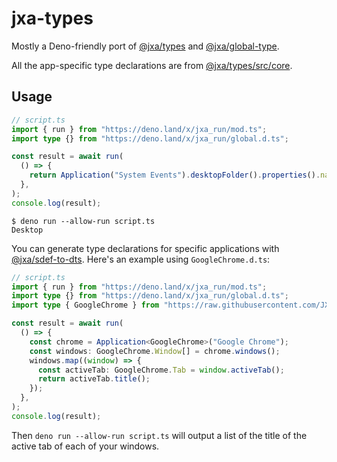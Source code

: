 # jxa-types

Mostly a Deno-friendly port of [@jxa/types](https://github.com/JXA-userland/JXA/tree/master/packages/%40jxa/types) and [@jxa/global-type](https://github.com/JXA-userland/JXA/tree/master/packages/%40jxa/global-type). 

All the app-specific type declarations are from [@jxa/types/src/core](https://github.com/JXA-userland/JXA/tree/master/packages/%40jxa/types/src/core).

## Usage

```ts
// script.ts
import { run } from "https://deno.land/x/jxa_run/mod.ts";
import type {} from "https://deno.land/x/jxa_run/global.d.ts";

const result = await run(
  () => {
    return Application("System Events").desktopFolder().properties().name;
  },
);
console.log(result);
```

```shell
$ deno run --allow-run script.ts
Desktop
```

You can generate type declarations for specific applications with [@jxa/sdef-to-dts](https://github.com/JXA-userland/JXA/tree/master/packages/%40jxa/sdef-to-dts). Here's an example using `GoogleChrome.d.ts`:

```ts
// script.ts
import { run } from "https://deno.land/x/jxa_run/mod.ts";
import type {} from "https://deno.land/x/jxa_run/global.d.ts";
import type { GoogleChrome } from "https://raw.githubusercontent.com/JXA-userland/JXA/master/packages/%40jxa/types/test/fixtures/GoogleChrome.d.ts";

const result = await run(
  () => {
    const chrome = Application<GoogleChrome>("Google Chrome");
    const windows: GoogleChrome.Window[] = chrome.windows();
    windows.map((window) => {
      const activeTab: GoogleChrome.Tab = window.activeTab();
      return activeTab.title();
    });
  },
);
console.log(result);
```

Then `deno run --allow-run script.ts` will output a list of the title of the active tab of each of your windows.

